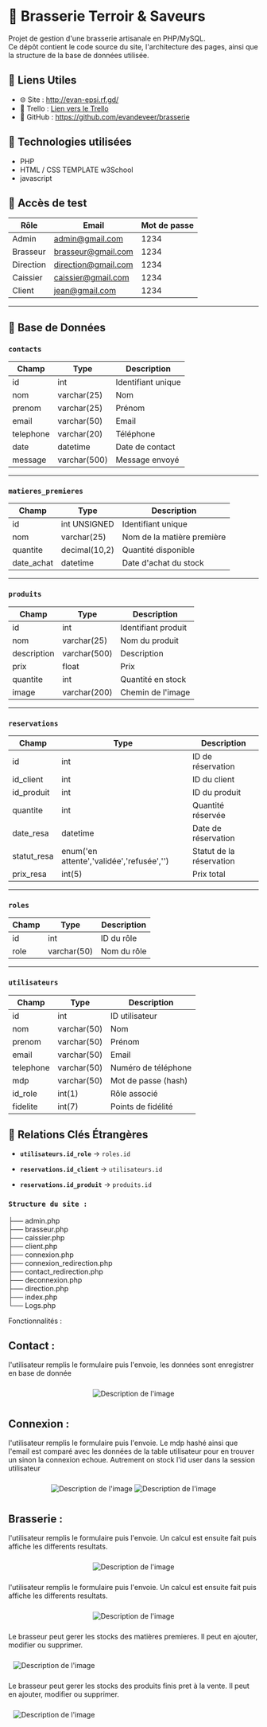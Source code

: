# 🍺 Brasserie Terroir & Saveurs

Projet de gestion d'une brasserie artisanale en PHP/MySQL.  
Ce dépôt contient le code source du site, l'architecture des pages, ainsi que la structure de la base de données utilisée.

## 🔗 Liens Utiles

- 🌐 Site : http://evan-epsi.rf.gd/  
- 📌 Trello : [Lien vers le Trello](https://trello.com/invite/b/67b482c7e2d7bd00ed8d61ba/ATTI356f235c4f3a28d8b89fcd92086fe6874A074E68/brasserie)  
- 💾 GitHub : https://github.com/evandeveer/brasserie

## 🔗 Technologies utilisées

- PHP
- HTML / CSS TEMPLATE w3School 
- javascript


## 🔐 Accès de test

| Rôle       | Email                    | Mot de passe |
|------------|--------------------------|--------------|
| Admin      | admin@gmail.com          | 1234         |
| Brasseur   | brasseur@gmail.com       | 1234         |
| Direction  | direction@gmail.com      | 1234         |
| Caissier   | caissier@gmail.com          | 1234            |
| Client     | jean@gmail.com          | 1234         |

---

## 🧱 Base de Données

### `contacts`

| Champ      | Type         | Description             |
|------------|--------------|-------------------------|
| id         | int          | Identifiant unique      |
| nom        | varchar(25)  | Nom                     |
| prenom     | varchar(25)  | Prénom                  |
| email      | varchar(50)  | Email                   |
| telephone  | varchar(20)  | Téléphone               |
| date       | datetime     | Date de contact         |
| message    | varchar(500) | Message envoyé          |

---

### `matieres_premieres`

| Champ    | Type           | Description                   |
|----------|----------------|-------------------------------|
| id       | int UNSIGNED   | Identifiant unique            |
| nom      | varchar(25)    | Nom de la matière première    |
| quantite | decimal(10,2)  | Quantité disponible           |
| date_achat | datetime  | Date d'achat du stock           |

---

### `produits`

| Champ      | Type          | Description                   |
|------------|---------------|-------------------------------|
| id         | int           | Identifiant produit           |
| nom        | varchar(25)   | Nom du produit                |
| description| varchar(500)  | Description                   |
| prix       | float         | Prix                          |
| quantite   | int           | Quantité en stock             |
| image      | varchar(200)  | Chemin de l'image             |

---

### `reservations`

| Champ       | Type                          | Description                         |
|-------------|-------------------------------|-------------------------------------|
| id          | int                           | ID de réservation                   |
| id_client   | int                           | ID du client                        |
| id_produit  | int                           | ID du produit                       |
| quantite    | int                           | Quantité réservée                   |
| date_resa   | datetime                      | Date de réservation                 |
| statut_resa | enum('en attente','validée','refusée','') | Statut de la réservation   |
| prix_resa   | int(5)                        | Prix total                          |

---

### `roles`

| Champ | Type         | Description     |
|-------|--------------|-----------------|
| id    | int          | ID du rôle      |
| role  | varchar(50)  | Nom du rôle     |

---

### `utilisateurs`

| Champ     | Type         | Description                |
|-----------|--------------|----------------------------|
| id        | int          | ID utilisateur             |
| nom       | varchar(50)  | Nom                        |
| prenom    | varchar(50)  | Prénom                     |
| email     | varchar(50)  | Email                      |
| telephone | varchar(50)  | Numéro de téléphone        |
| mdp       | varchar(50)  | Mot de passe (hash)        |
| id_role   | int(1)       | Rôle associé               |
| fidelite  | int(7)       | Points de fidélité         |


## 🔗 Relations Clés Étrangères   

- **`utilisateurs.id_role`** → `roles.id`  


- **`reservations.id_client`** → `utilisateurs.id`  


- **`reservations.id_produit`** → `produits.id`

### `Structure du site :`


├── admin.php  
├── brasseur.php  
├── caissier.php  
├── client.php  
├── connexion.php  
├── connexion_redirection.php  
├── contact_redirection.php  
├── deconnexion.php  
├── direction.php  
├── index.php  
└── Logs.php  

Fonctionnalités : 
## Contact : 
l'utilisateur remplis le formulaire puis l'envoie, les données sont enregistrer en base de donnée
<div align="center">
  <div style="display: inline-block; margin: 10px;">
    <img src="https://github.com/user-attachments/assets/6b10ec47-3b53-43ef-8a98-80b889121000" alt="Description de l'image"/>
    </div>
</div>

## Connexion : 
l'utilisateur remplis le formulaire puis l'envoie. Le mdp hashé ainsi que l'email est comparé avec les données de la table utilisateur pour en trouver un sinon la connexion echoue. Autrement on stock l'id user dans la session utilisateur
<div align="center">
  <div style="display: inline-block; margin: 10px;">
    <img src="https://github.com/user-attachments/assets/67e756e2-4994-4c7e-a80f-9d3f618205ae" alt="Description de l'image"/>
    <img src="https://github.com/user-attachments/assets/0fe2a821-5cc4-458b-9860-4305cde83d8c" alt="Description de l'image"/>
    </div>
</div>



## Brasserie : 

l'utilisateur remplis le formulaire puis l'envoie. Un calcul est ensuite fait puis affiche les differents resultats.
<div align="center">
  <div style="display: inline-block; margin: 10px;">
    <img src="https://github.com/user-attachments/assets/49c2a146-6a10-41c8-8827-3e923c2ba097" alt="Description de l'image"/>
    </div>
</div>

l'utilisateur remplis le formulaire puis l'envoie. Un calcul est ensuite fait puis affiche les differents resultats.
<div align="center">
  <div style="display: inline-block; margin: 10px;">
    <img src="https://github.com/user-attachments/assets/49c2a146-6a10-41c8-8827-3e923c2ba097" alt="Description de l'image"/>
    </div>
</div>

Le brasseur peut gerer les stocks des matières premieres. Il peut en ajouter, modifier ou supprimer.
  <div style="display: inline-block; margin: 10px;">
    <img src="https://github.com/user-attachments/assets/c3b7a3dd-65d0-4a4d-9ac8-1b6b6699aa17" alt="Description de l'image"/>
    </div>
</div>

Le brasseur peut gerer les stocks des produits finis pret à la vente. Il peut en ajouter, modifier ou supprimer.
  <div style="display: inline-block; margin: 10px;">
    <img src="https://github.com/user-attachments/assets/87a8c611-8293-4265-9b4b-e14450b91de3" alt="Description de l'image"/>
    </div>
</div>











